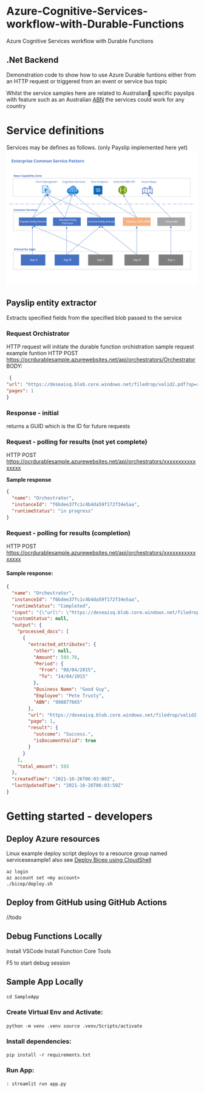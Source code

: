 # Azure-Cognitive-Services-workflow-with-Durable-Functions
Azure Cognitive Services workflow with Durable Functions

## .Net Backend


Demonstration code to show how to use Azure Durable funtions either from an HTTP request or triggered from an event or service bus topic

Whilst the service samples here are related to Australian🦘 specific payslips with feature such as an Australian [ABN](https://www.abr.gov.au/business-super-funds-charities/applying-abn) the services could work for any country

# Service definitions
Services may be defines as follows. (only Payslip implemented here yet)
![diagram of sample service](docs/Common%20Service%20Pattern.svg)
## Payslip entity extractor
Extracts specified fields from the specified blob passed to the service

### Request Orchistrator
HTTP request will initiate the durable function orchistration
sample request
example funtion
HTTP POST https://ocrdurablesample.azurewebsites.net/api/orchestrators/Orchestrator
BODY:
```json
 {
"url": "https://deseaisq.blob.core.windows.net/filedrop/valid2.pdf?sp=r&st=2021-10-19T22:53:46Z&se=2022-10-20T06:53:46Z&spr=https&sv=2020-08-04&sr=c&sigAAAAAAAAABBBBBBBBBBBCCCCCCCCCCC",
"pages": 1
}
```

### Response - initial
returns a GUID which is the ID for future requests

### Request - polling for results (not yet complete)
HTTP POST https://ocrdurablesample.azurewebsites.net/api/orchestrators/xxxxxxxxxxxxxxxx

**Sample response**
```json
{
  "name": "Orchestrator",
  "instanceId": "f6bdee37fc1c4b4da59f172f34e5aa",
  "runtimeStatus": "in progress"
}
```
### Request - polling for results (completion)
HTTP POST https://ocrdurablesample.azurewebsites.net/api/orchestrators/xxxxxxxxxxxxxxxx
#### Sample response:
```json
{
  "name": "Orchestrator",
  "instanceId": "f6bdee37fc1c4b4da59f172f34e5aa",
  "runtimeStatus": "Completed",
  "input": "{\"url\": \"https://deseaisq.blob.core.windows.net/filedrop/valid2.pdf?sp=r&st=2021-10-19T22:53:46Z&se=2022-10-20T06:53:46Z&spr=https&sv=2020-08-04&sr=c&sig=XX\", \"pages\": 1}",
  "customStatus": null,
  "output": {
    "processed_docs": [
      {
        "extracted_attributes": {
          "other": null,
          "Amount": 593.76,
          "Period": {
            "From": "08/04/2015",
            "To": "14/04/2015"
          },
          "Business Name": "Good Guy",
          "Employee": "Pete Trusty",
          "ABN": "998877665"
        },
        "url": "https://deseaisq.blob.core.windows.net/filedrop/valid2.pdf?sp=r&st=2021-10-19T22:53:46Z&se=2022-10-20T06:53:46Z&spr=https&sv=2020-08-04&sr=c&sig=XX",
        "page": 1,
        "result": {
          "outcome": "Success.",
          "isDocumentValid": true
        }
      }
    ],
    "total_amount": 593
  },
  "createdTime": "2021-10-26T06:03:00Z",
  "lastUpdatedTime": "2021-10-26T06:03:50Z"
}
```
# Getting started - developers

## Deploy Azure resources
Linux example deploy script
deploys to a resource group named servicesexample1 also see [Deploy Bicep using CloudShell](https://docs.microsoft.com/en-us/azure/azure-resource-manager/bicep/deploy-cloud-shell?tabs=azure-cli)

```
az login
az account set <my account>
./bicep/deploy.sh
```

## Deploy from GitHub using GitHub Actions
//todo

## Debug Functions Locally

Install VSCode
Install Function Core Tools

F5 to start debug session


## Sample App Locally
`
cd SampleApp
`

### Create Virtual Env and Activate:
`
python -m venv .venv
source .venv/Scripts/activate 
`

### Install dependencies:
`
pip install -r requirements.txt
`

### Run App:
`
: streamlit run app.py
`
